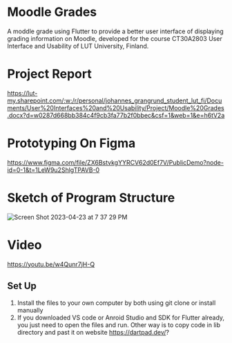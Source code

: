 # Moodle Grades
A moddle grade using Flutter to provide a better user interface of displaying grading information on Moodle, developed for the course CT30A2803 User Interface and Usability of LUT University, Finland.

# Project Report
https://lut-my.sharepoint.com/:w:/r/personal/johannes_grangrund_student_lut_fi/Documents/User%20Interfaces%20and%20Usability/Project/Moodle%20Grades.docx?d=w0287d668bb384c4f9cb3fa77b2f0bbec&csf=1&web=1&e=h6tV2a

# Prototyping On Figma 
https://www.figma.com/file/ZX6BstvkgYYRCV62d0Ef7V/PublicDemo?node-id=0-1&t=1LeW9u2ShlgTPAVB-0

# Sketch of Program Structure
![Screen Shot 2023-04-23 at 7 37 29 PM](https://user-images.githubusercontent.com/113895096/233852556-d602659d-f873-4dcb-8421-facc48b6a694.png)

# Video 
https://youtu.be/w4Qunr7jH-Q

## Set Up
1) Install the files to your own computer by both using git clone or install manually 
2) If you downloaded VS code or Anroid Studio and SDK for Flutter already, you just need to open the files and run. Other way is to copy code in lib directory and past it on website https://dartpad.dev/? 
